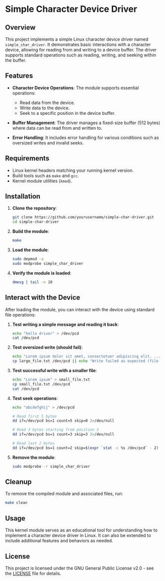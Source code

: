 # Simple Character Device Driver

## Overview
This project implements a simple Linux character device driver named `simple_char_driver`. It demonstrates basic interactions with a character device, allowing for reading from and writing to a device buffer. The driver supports standard operations such as reading, writing, and seeking within the buffer.

## Features
- **Character Device Operations**: The module supports essential operations:
  - Read data from the device.
  - Write data to the device.
  - Seek to a specific position in the device buffer.

- **Buffer Management**: The driver manages a fixed-size buffer (512 bytes) where data can be read from and written to.

- **Error Handling**: It includes error handling for various conditions such as oversized writes and invalid seeks.

## Requirements
- Linux kernel headers matching your running kernel version.
- Build tools such as `make` and `gcc`.
- Kernel module utilities (`kmod`).

## Installation

1. **Clone the repository**:
    ```bash
    git clone https://github.com/yourusername/simple-char-driver.git
    cd simple-char-driver
    ```

2. **Build the module**:
    ```bash
    make
    ```

3. **Load the module**:
    ```bash
    sudo depmod -a
    sudo modprobe simple_char_driver
    ```

4. **Verify the module is loaded**:
    ```bash
    dmesg | tail -n 10
    ```

## Interact with the Device

After loading the module, you can interact with the device using standard file operations:

1. **Test writing a simple message and reading it back**:
    ```bash
    echo "hello driver" > /dev/pcd
    cat /dev/pcd
    ```

2. **Test oversized write (should fail)**:
    ```bash
    echo "Lorem ipsum dolor sit amet, consectetuer adipiscing elit. ..." > large_file.txt
    cp large_file.txt /dev/pcd || echo "Write failed as expected (file too large)"
    ```

3. **Test successful write with a smaller file**:
    ```bash
    echo "Lorem ipsum" > small_file.txt
    cp small_file.txt /dev/pcd
    cat /dev/pcd
    ```

4. **Test seek operations**:
    ```bash
    echo "abcdefghij" > /dev/pcd

    # Read first 5 bytes
    dd if=/dev/pcd bs=1 count=5 skip=0 2>/dev/null

    # Read 3 bytes starting from position 3
    dd if=/dev/pcd bs=1 count=3 skip=3 2>/dev/null

    # Read last 2 bytes
    dd if=/dev/pcd bs=1 count=2 skip=$(expr `stat -c %s /dev/pcd` - 2) 2>/dev/null
    ```

5. **Remove the module**:
    ```bash
    sudo modprobe -r simple_char_driver
    ```

## Cleanup

To remove the compiled module and associated files, run:
```bash
make clean
```
## Usage

This kernel module serves as an educational tool for understanding how to implement a character device driver in Linux. It can also be extended to include additional features and behaviors as needed.


## License

This project is licensed under the GNU General Public License v2.0 - see the [LICENSE](LICENSE) file for details.


